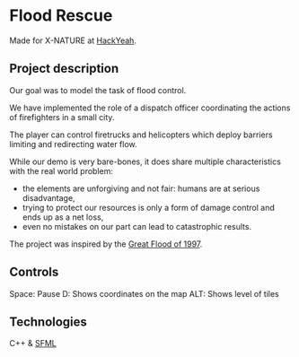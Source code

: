 # Flood Rescue 

Made for X-NATURE at [HackYeah](https://hackyeah.pl).

## Project description

Our goal was to model the task of flood control. 

We have implemented the role of a dispatch officer
coordinating the actions of firefighters in a small city.

The player can control firetrucks and helicopters which deploy barriers limiting and redirecting
water flow.

While our demo is very bare-bones, it does share multiple
characteristics with the real world problem:
- the elements are unforgiving and not fair: humans are at serious disadvantage,
- trying to protect our resources is only a form of damage control and ends up as a net loss,
- even no mistakes on our part can lead to catastrophic results.

The project was inspired by the [Great Flood of 1997](https://en.wikipedia.org/wiki/1997_Central_European_flood).

## Controls
  Space: Pause
  D: Shows coordinates on the map
  ALT: Shows level of tiles

## Technologies
C++ & [SFML](https://www.sfml-dev.org/)

